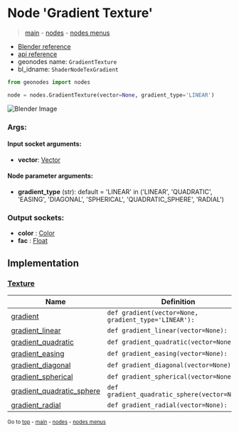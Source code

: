 # Node 'Gradient Texture'

> [main](../structure.md) - [nodes](nodes.md) - [nodes menus](nodes_menus.md)

- [Blender reference](https://docs.blender.org/manual/en/latest/modeling/geometry_nodes/texture/gradient.html)
- [api reference](https://docs.blender.org/api/current/bpy.types.ShaderNodeTexGradient.html)
- geonodes name: `GradientTexture`
- bl_idname: `ShaderNodeTexGradient`

```python
from geonodes import nodes

node = nodes.GradientTexture(vector=None, gradient_type='LINEAR')
```

![Blender Image](https://docs.blender.org/manual/en/latest/_images/node-types_ShaderNodeTexGradient.webp)

### Args:

#### Input socket arguments:

- **vector**: [Vector](Vector.md)

#### Node parameter arguments:

- **gradient_type** (str): default = 'LINEAR' in ('LINEAR', 'QUADRATIC', 'EASING', 'DIAGONAL', 'SPHERICAL', 'QUADRATIC_SPHERE', 'RADIAL')

### Output sockets:

- **color** : [Color](Color.md)
- **fac** : [Float](Float.md)

## Implementation

### [Texture](Texture.md)

| Name | Definition |
|------|------------|
 | [gradient](Texture.md#gradient-staticmethod) | `def gradient(vector=None, gradient_type='LINEAR'):` |
 | [gradient_linear](Texture.md#gradient_linear-staticmethod) | `def gradient_linear(vector=None):` |
 | [gradient_quadratic](Texture.md#gradient_quadratic-staticmethod) | `def gradient_quadratic(vector=None):` |
 | [gradient_easing](Texture.md#gradient_easing-staticmethod) | `def gradient_easing(vector=None):` |
 | [gradient_diagonal](Texture.md#gradient_diagonal-staticmethod) | `def gradient_diagonal(vector=None):` |
 | [gradient_spherical](Texture.md#gradient_spherical-staticmethod) | `def gradient_spherical(vector=None):` |
 | [gradient_quadratic_sphere](Texture.md#gradient_quadratic_sphere-staticmethod) | `def gradient_quadratic_sphere(vector=None):` |
 | [gradient_radial](Texture.md#gradient_radial-staticmethod) | `def gradient_radial(vector=None):` |

<sub>Go to [top](#node-Gradient-Texture) - [main](../structure.md) - [nodes](nodes.md) - [nodes menus](nodes_menus.md)</sub>

